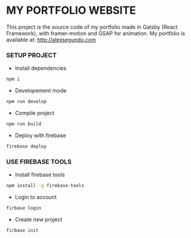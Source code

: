 # MY PORTFOLIO WEBSITE

This project is the source code of my portfolio made in Gatsby (React Framework), with framer-motion and GSAP for animation.
My portfolio is available at: http://alexsegundo.com

### SETUP PROJECT

-   Install dependencies

```bash
npm i
```

-   Developement mode

```bash
npm run develop
```

-   Compile project

```bash
npm run build
```

-   Deploy with firebase

```bash
firebase deploy
```

### USE FIREBASE TOOLS

-   Install firebase tools

```bash
npm install -g firebase-tools
```

-   Login to account

```bash
firbase login
```

-   Create new project

```bash
firbase init
```
